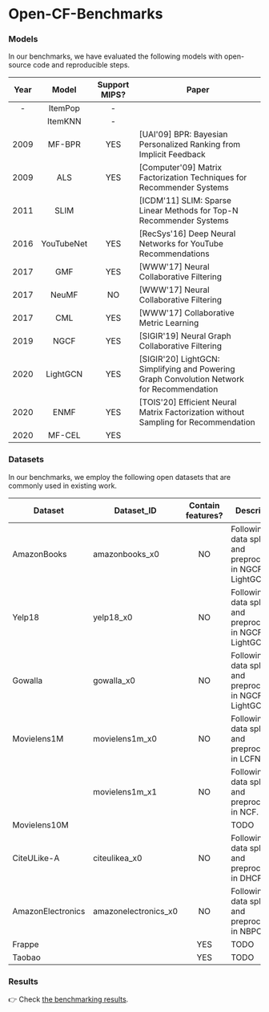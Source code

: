 # Open-CF-Benchmarks


### Models
In our benchmarks, we have evaluated the following models with open-source code and reproducible steps.

| Year |    Model   | Support MIPS? | Paper                                                                                      |
|:----:|:----------:|:-------------:|--------------------------------------------------------------------------------------------|
|   -  |   ItemPop  |       -       |                                                                                            |
|      |   ItemKNN  |       -       |                                                                                            |
| 2009 |   MF-BPR   |      YES      | [UAI'09] BPR: Bayesian Personalized Ranking from Implicit Feedback                         |
| 2009 |     ALS    |      YES      | [Computer'09] Matrix Factorization Techniques for Recommender Systems                      |
| 2011 |    SLIM    |               | [ICDM'11] SLIM: Sparse Linear Methods for Top-N Recommender Systems                        |
| 2016 | YouTubeNet |      YES      | [RecSys'16] Deep Neural Networks for YouTube Recommendations                               |
| 2017 |     GMF    |      YES      | [WWW'17] Neural Collaborative Filtering                                                    |
| 2017 |    NeuMF   |       NO      | [WWW'17] Neural Collaborative Filtering                                                    |
| 2017 |     CML    |      YES      | [WWW'17] Collaborative Metric Learning                                                     |
| 2019 |    NGCF    |      YES      | [SIGIR'19] Neural Graph Collaborative Filtering                                            |
| 2020 |  LightGCN  |      YES      | [SIGIR'20] LightGCN: Simplifying and Powering Graph Convolution Network for Recommendation |
| 2020 |    ENMF    |      YES      | [TOIS'20] Efficient Neural Matrix Factorization without Sampling for Recommendation        |
| 2020 |   MF-CEL   |      YES      |                                                                                            |


### Datasets
In our benchmarks, we employ the following open datasets that are commonly used in existing work.

| Dataset           | Dataset_ID           | Contain features? | Description                                                           |
|-------------------|----------------------|:-----------------:|-----------------------------------------------------------------------|
| AmazonBooks       | amazonbooks_x0       |         NO        | Following the data splitting and preprocessing in NGCF and LightGCN.  |
| Yelp18            | yelp18_x0            |         NO        | Following the data splitting and preprocessing in NGCF and LightGCN.  |
| Gowalla           | gowalla_x0           |         NO        | Following the data splitting and preprocessing in NGCF and LightGCN.  |
| Movielens1M       | movielens1m_x0       |         NO        | Following the data splitting and preprocessing in LCFN.               |
|                   | movielens1m_x1       |         NO        | Following the data splitting and preprocessing in NCF.                |
| Movielens10M      |                      |                   | TODO                                                                  |
| CiteULike-A       | citeulikea_x0        |         NO        | Following the data splitting and preprocessing in DHCF.               |
| AmazonElectronics | amazonelectronics_x0 |         NO        | Following the data splitting and preprocessing in NBPO.               |
| Frappe            |                      |        YES        | TODO                                                                  |
| Taobao            |                      |        YES        | TODO   


### Results

:point_right: Check [the benchmarking results](./benchmarking_results.md).





